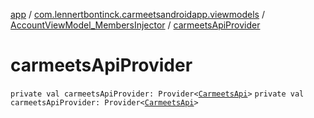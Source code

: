[app](../../index.md) / [com.lennertbontinck.carmeetsandroidapp.viewmodels](../index.md) / [AccountViewModel_MembersInjector](index.md) / [carmeetsApiProvider](./carmeets-api-provider.md)

# carmeetsApiProvider

`private val carmeetsApiProvider: Provider<`[`CarmeetsApi`](../../com.lennertbontinck.carmeetsandroidapp.networks/-carmeets-api/index.md)`>`
`private val carmeetsApiProvider: Provider<`[`CarmeetsApi`](../../com.lennertbontinck.carmeetsandroidapp.networks/-carmeets-api/index.md)`>`